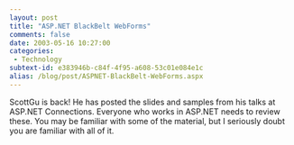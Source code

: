 ```yaml
---
layout: post
title: "ASP.NET BlackBelt WebForms"
comments: false
date: 2003-05-16 10:27:00
categories:
 - Technology
subtext-id: e383946b-c84f-4f95-a608-53c01e084e1c
alias: /blog/post/ASPNET-BlackBelt-WebForms.aspx
---
```



ScottGu is back! He has posted the slides and samples from his talks at ASP.NET Connections. Everyone who works in ASP.NET needs to review these. You may be familiar with some of the material, but I seriously doubt you are familiar with all of it.
